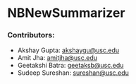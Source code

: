 # NBNewSummarizer



### Contributors:
* Akshay Gupta: [akshaygu@usc.edu](mailto:akshaygu@usc.edu)
* Amit Jha: [amitjha@usc.edu](mailto:amitjha@usc.edu)
* Geetakshi Batra: [geetaksb@usc.edu](mailto:geetaksb@usc.edu)
* Sudeep Sureshan: [sureshan@usc.edu](mailto:sureshan@usc.edu)